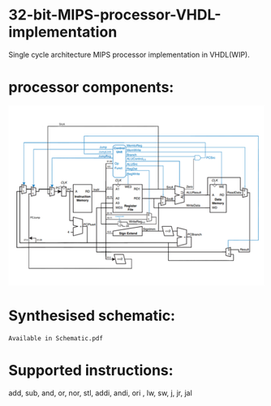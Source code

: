# 32-bit-MIPS-processor-VHDL-implementation
Single cycle architecture MIPS processor implementation in VHDL(WIP). 

# processor components:
![Components](/proc.jpg)

# Synthesised schematic:
    Available in Schematic.pdf

# Supported instructions:
add, sub, and, or, nor, stl, addi, andi, ori , lw, sw, j, jr, jal
